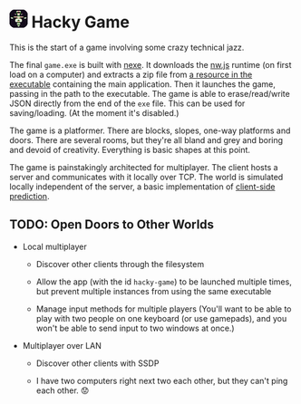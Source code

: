 
# ![](game/images/icon-32.png) Hacky Game

This is the start of a game involving some crazy technical jazz.

The final `game.exe` is built with [nexe][].
It downloads the [nw.js][] runtime (on first load on a computer) and extracts a zip file from [a resource in the executable][nexeres] containing the main application.
Then it launches the game, passing in the path to the executable.
The game is able to erase/read/write JSON directly from the end of the `exe` file.
This can be used for saving/loading.
(At the moment it's disabled.)

The game is a platformer.
There are blocks, slopes, one-way platforms and doors.
There are several rooms, but they're all bland and grey and boring and devoid of creativity.
Everything is basic shapes at this point.

The game is painstakingly architected for multiplayer.
The client hosts a server and communicates with it locally over TCP.
The world is simulated locally independent of the server,
a basic implementation of [client-side prediction][].


## TODO: Open Doors to Other Worlds

* Local multiplayer

	* Discover other clients through the filesystem

	* Allow the app (with the id `hacky-game`) to be launched multiple times,
	  but prevent multiple instances from using the same executable

	* Manage input methods for multiple players
	  (You'll want to be able to play with two people on one keyboard (or use gamepads),
	  and you won't be able to send input to two windows at once.)


* Multiplayer over LAN

	* Discover other clients with SSDP

	* I have two computers right next two each other, but they can't ping each other. :worried:


[nexe]: https://github.com/jaredallard/nexe
[nexeres]: https://github.com/jaredallard/nexe/pull/93
[nw.js]: https://github.com/nwjs/nw.js/
[client-side prediction]: https://en.wikipedia.org/wiki/Client-side_prediction
